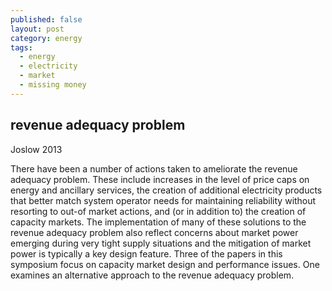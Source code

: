 ```yaml
---
published: false
layout: post
category: energy
tags:
  - energy
  - electricity
  - market
  - missing money
---
```

## revenue adequacy problem

Joslow 2013

There have been a number of actions taken to ameliorate the revenue adequacy problem.
These include increases in the level of price caps on energy and ancillary services, the creation of additional electricity products that better match system operator needs for maintaining reliability without resorting to out-of market actions, and (or in addition to) the creation of capacity markets. The implementation of many of these solutions to the revenue adequacy problem also reflect concerns about market power emerging during very tight supply situations and the mitigation of market power is typically a key design feature. Three of the papers in this symposium focus on capacity market design and performance issues. One examines an alternative approach to the revenue adequacy problem.

